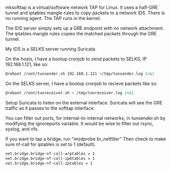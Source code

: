 mksofttap is a virtual/software network TAP for Linux.  It uses a half-GRE tunnel and iptables mangle rules to copy packets to a network IDS.  There is no running agent.  The TAP runs in the kernel.

The IDS server simply sets up a GRE endpoint with no network attachment.  
The iptables mangle rules copies the matched packets through the GRE tunnel.

My IDS is a SELKS server running Suricata.

On the hosts, I have a bootup cronjob to send packets to SELKS, IP 192.168.1.121, like so: 
```sh
@reboot /root/tunsender.sh 192.168.1.121 >/tmp/tunsender.log 2>&1
```

On the SELKS server, I have a bootup cronjob to recieve packets like so: 
```sh
@reboot /root/tunreceiver.sh > /tmp/tunreceiver.log 2>&1
```

Setup Suricata to listen on the external interface.  Suricata will see the GRE traffic as it passes to the softtap interface.

You can filter out ports, for internal-to-internal networks, in tunsender.sh by modifying the ignoreports variable.  It would be wise to filter out rsync, syslog, and nfs.


If you want to tap a bridge, run "modprobe br_netfilter"
Then check to make sure nf-call for iptables is set to 1 (default).
```sh
net.bridge.bridge-nf-call-arptables = 1
net.bridge.bridge-nf-call-ip6tables = 1
net.bridge.bridge-nf-call-iptables = 1
```


